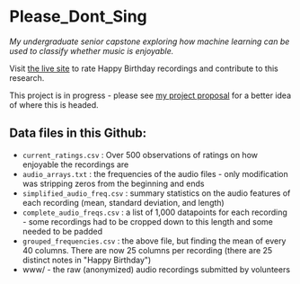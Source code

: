 # Please_Dont_Sing
*My undergraduate senior capstone exploring how machine learning can be used to classify whether music is enjoyable.*

Visit [the live site](https://baileywellen.shinyapps.io/Thesis) to rate Happy Birthday recordings and contribute to this research.  


This project is in progress - please see [my project proposal](/Project_Proposal.pdf) for a better idea of where this is headed.  

## Data files in this Github:   
* `current_ratings.csv` : Over 500 observations of ratings on how enjoyable the recordings are  
* `audio_arrays.txt` : the frequencies of the audio files - only modification was stripping zeros from the beginning and ends  
* `simplified_audio_freq.csv` : summary statistics on the audio features of each recording (mean, standard deviation, and length)  
* `complete_audio_freqs.csv` : a list of 1,000 datapoints for each recording - some recordings had to be cropped down to this length and some needed to be padded  
* `grouped_frequencies.csv` : the above file, but finding the mean of every 40 columns. There are now 25 columns per recording (there are 25 distinct notes in "Happy Birthday") 
* www/ - the raw (anonymized) audio recordings submitted by volunteers  


